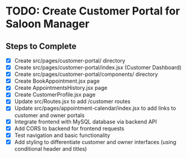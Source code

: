 # TODO: Create Customer Portal for Saloon Manager

## Steps to Complete

- [x] Create src/pages/customer-portal/ directory
- [x] Create src/pages/customer-portal/index.jsx (Customer Dashboard)
- [x] Create src/pages/customer-portal/components/ directory
- [x] Create BookAppointment.jsx page
- [x] Create AppointmentsHistory.jsx page
- [x] Create CustomerProfile.jsx page
- [x] Update src/Routes.jsx to add /customer routes
- [x] Update src/pages/appointment-calendar/index.jsx to add links to customer and owner portals
- [x] Integrate frontend with MySQL database via backend API
- [x] Add CORS to backend for frontend requests
- [x] Test navigation and basic functionality
- [x] Add styling to differentiate customer and owner interfaces (using conditional header and titles)
